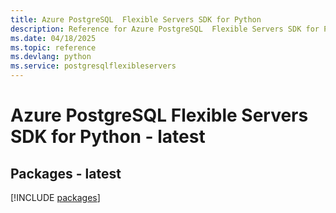 ```yaml
---
title: Azure PostgreSQL  Flexible Servers SDK for Python
description: Reference for Azure PostgreSQL  Flexible Servers SDK for Python
ms.date: 04/18/2025
ms.topic: reference
ms.devlang: python
ms.service: postgresqlflexibleservers
---
```

# Azure PostgreSQL  Flexible Servers SDK for Python - latest
## Packages - latest
[!INCLUDE [packages](postgresql--flexible-servers-index.md)]